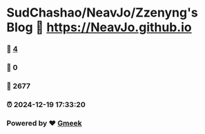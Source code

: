 # SudChashao/NeavJo/Zzenyng's Blog :link: https://NeavJo.github.io 
### :page_facing_up: [4](https://NeavJo.github.io/tag.html) 
### :speech_balloon: 0 
### :hibiscus: 2677 
### :alarm_clock: 2024-12-19 17:33:20 
### Powered by :heart: [Gmeek](https://github.com/Meekdai/Gmeek)
